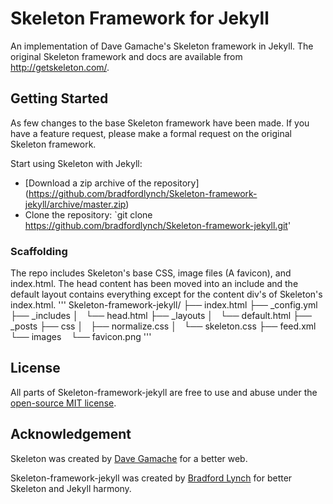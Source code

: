 # Skeleton Framework for Jekyll

An implementation of Dave Gamache's Skeleton framework in Jekyll. The original Skeleton framework and docs are available from http://getskeleton.com/.

## Getting Started

As few changes to the base Skeleton framework have been made. If you have a feature request, please make a formal request on the original Skeleton framework.

Start using Skeleton with Jekyll:
- [Download a zip archive of the repository] (https://github.com/bradfordlynch/Skeleton-framework-jekyll/archive/master.zip)
- Clone the repository: `git clone https://github.com/bradfordlynch/Skeleton-framework-jekyll.git'

### Scaffolding

The repo includes Skeleton's base CSS, image files (A favicon), and index.html. The head content has been moved into an include and the default layout contains everything except for the content div's of Skeleton's index.html.
'''
Skeleton-framework-jekyll/
├── index.html
├── _config.yml
├── _includes
│   └── head.html
├── _layouts
│   └── default.html
├── _posts
├── css
│   ├── normalize.css
│   └── skeleton.css
├── feed.xml
└── images
    └── favicon.png
'''
## License
All parts of Skeleton-framework-jekyll are free to use and abuse under the [open-source MIT license](https://github.com/bradfordlynch/Skeleton-framework-jekyll/blob/master/LICENSE.md).

## Acknowledgement

Skeleton was created by [Dave Gamache](https://twitter.com/dhg) for a better web.

Skeleton-framework-jekyll was created by [Bradford Lynch](https://twitter.com/blynch41) for better Skeleton and Jekyll harmony.
